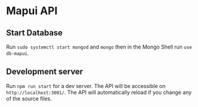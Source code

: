 # Mapui API

## Start Database
Run `sudo systemctl start mongod` and `mongo` then in the Mongo Shell run `use db-mapui`.

## Development server

Run `npm run start` for a dev server. The API will be accessible on `http://localhost:3001/`. The API will automatically reload if you change any of the source files.
